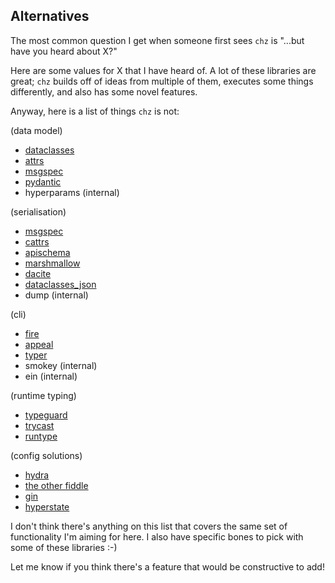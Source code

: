 ## Alternatives

The most common question I get when someone first sees `chz` is "...but have you heard about X?"

Here are some values for X that I have heard of. A lot of these libraries are great; `chz` builds
off of ideas from multiple of them, executes some things differently, and also has some novel
features.

Anyway, here is a list of things `chz` is not:

(data model)

- [dataclasses](https://docs.python.org/3/library/dataclasses.html)
- [attrs](https://www.attrs.org/en/stable/)
- [msgspec](https://jcristharif.com/msgspec/)
- [pydantic](https://docs.pydantic.dev/)
- hyperparams (internal)

(serialisation)

- [msgspec](https://jcristharif.com/msgspec/)
- [cattrs](https://catt.rs/en/stable/readme.html#features)
- [apischema](https://wyfo.github.io/apischema/)
- [marshmallow](https://marshmallow.readthedocs.io/en/stable/)
- [dacite](https://github.com/konradhalas/dacite)
- [dataclasses_json](https://github.com/lidatong/dataclasses-json)
- dump (internal)

(cli)

- [fire](https://github.com/google/python-fire)
- [appeal](https://github.com/larryhastings/appeal)
- [typer](https://typer.tiangolo.com/)
- smokey (internal)
- ein (internal)

(runtime typing)

- [typeguard](https://github.com/agronholm/typeguard)
- [trycast](https://github.com/davidfstr/trycast)
- [runtype](https://github.com/erezsh/runtype)

(config solutions)

- [hydra](https://hydra.cc/docs/intro/)
- [the other fiddle](https://github.com/google/fiddle)
- [gin](https://github.com/google/gin-config)
- [hyperstate](https://github.com/cswinter/hyperstate)

I don't think there's anything on this list that covers the same set of functionality I'm aiming
for here. I also have specific bones to pick with some of these libraries :-)

Let me know if you think there's a feature that would be constructive to add!
